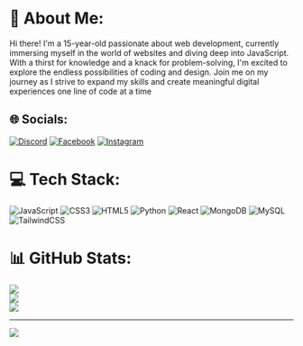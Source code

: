 # 💫 About Me:
Hi there! I'm a 15-year-old passionate about web development, currently immersing myself in the world of websites and diving deep into JavaScript. With a thirst for knowledge and a knack for problem-solving, I'm excited to explore the endless possibilities of coding and design. Join me on my journey as I strive to expand my skills and create meaningful digital experiences one line of code at a time


## 🌐 Socials:
[![Discord](https://img.shields.io/badge/Discord-%237289DA.svg?logo=discord&logoColor=white)](https://discord.gg/https://discord.gg/fj6adUqX) [![Facebook](https://img.shields.io/badge/Facebook-%231877F2.svg?logo=Facebook&logoColor=white)](https://facebook.com/wiktor.szmit.9) [![Instagram](https://img.shields.io/badge/Instagram-%23E4405F.svg?logo=Instagram&logoColor=white)](https://instagram.com/wilott1) 

# 💻 Tech Stack:
![JavaScript](https://img.shields.io/badge/javascript-%23323330.svg?style=for-the-badge&logo=javascript&logoColor=%23F7DF1E) ![CSS3](https://img.shields.io/badge/css3-%231572B6.svg?style=for-the-badge&logo=css3&logoColor=white) ![HTML5](https://img.shields.io/badge/html5-%23E34F26.svg?style=for-the-badge&logo=html5&logoColor=white) ![Python](https://img.shields.io/badge/python-3670A0?style=for-the-badge&logo=python&logoColor=ffdd54) ![React](https://img.shields.io/badge/react-%2320232a.svg?style=for-the-badge&logo=react&logoColor=%2361DAFB) ![MongoDB](https://img.shields.io/badge/MongoDB-%234ea94b.svg?style=for-the-badge&logo=mongodb&logoColor=white) ![MySQL](https://img.shields.io/badge/mysql-%2300000f.svg?style=for-the-badge&logo=mysql&logoColor=white) ![TailwindCSS](https://img.shields.io/badge/tailwindcss-%2338B2AC.svg?style=for-the-badge&logo=tailwind-css&logoColor=white)
# 📊 GitHub Stats:
![](https://github-readme-stats.vercel.app/api?username=Wilot23&theme=dark&hide_border=false&include_all_commits=false&count_private=false)<br/>
![](https://github-readme-streak-stats.herokuapp.com/?user=Wilot23&theme=dark&hide_border=false)<br/>
![](https://github-readme-stats.vercel.app/api/top-langs/?username=Wilot23&theme=dark&hide_border=false&include_all_commits=false&count_private=false&layout=compact)

---
[![](https://visitcount.itsvg.in/api?id=Wilot23&icon=0&color=0)](https://visitcount.itsvg.in)

<!-- Proudly created with GPRM ( https://gprm.itsvg.in ) -->
